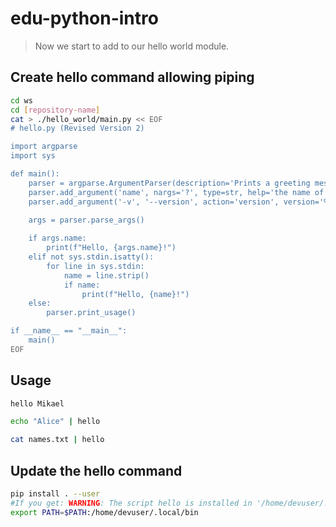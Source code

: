 # edu-python-intro

> Now we start to add to our hello world module.

## Create hello command allowing piping

```bash
cd ws
cd [repository-name]
cat > ./hello_world/main.py << EOF
# hello.py (Revised Version 2)

import argparse
import sys

def main():
    parser = argparse.ArgumentParser(description='Prints a greeting message to the user.')
    parser.add_argument('name', nargs='?', type=str, help='the name of the user')
    parser.add_argument('-v', '--version', action='version', version='%(prog)s 1.0', help="show program's version number and exit")
    
    args = parser.parse_args()

    if args.name:
        print(f"Hello, {args.name}!")
    elif not sys.stdin.isatty():
        for line in sys.stdin:
            name = line.strip()
            if name:
                print(f"Hello, {name}!")
    else:
        parser.print_usage()

if __name__ == "__main__":
    main()
EOF
```


## Usage

```bash
hello Mikael

echo "Alice" | hello

cat names.txt | hello
```

## Update the hello command

```bash
pip install . --user
#If you get: WARNING: The script hello is installed in '/home/devuser/.local/bin' which is not on PATH.
export PATH=$PATH:/home/devuser/.local/bin
```
